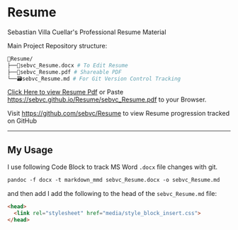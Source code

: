 # Resume
Sebastian Villa Cuellar's Professional Resume Material

Main Project Repository structure:
```sh
📁Resume/
├──📝sebvc_Resume.docx # To Edit Resume
├──📄sebvc_Resume.pdf # Shareable PDF 
└──🗃️sebvc_Resume.md # For Git Version Control Tracking
```

 [Click Here to view Resume Pdf](https://sebvc.github.io/Resume/sebvc_Resume.pdf) or Paste https://sebvc.github.io/Resume/sebvc_Resume.pdf to your Browser.
 
 Visit https://github.com/sebvc/Resume to view Resume progression tracked on GitHub
  

---
## My Usage 
I use following Code Block to track MS Word `.docx` file changes with git. 
```ps
pandoc -f docx -t markdown_mmd sebvc_Resume.docx -o sebvc_Resume.md 
```
and then add I add the following to the head of the `sebvc_Resume.md` file:
```html
<head>
  <link rel="stylesheet" href="media/style_block_insert.css">
</head>
```